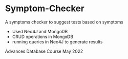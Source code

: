 # Symptom-Checker
A symptoms checker to suggest tests based on symptoms
- Used Neo4J and MongoDB
- CRUD operations in MongoDB
- running queries in Neo4J to generate results
  
Advances Database Course May 2022
